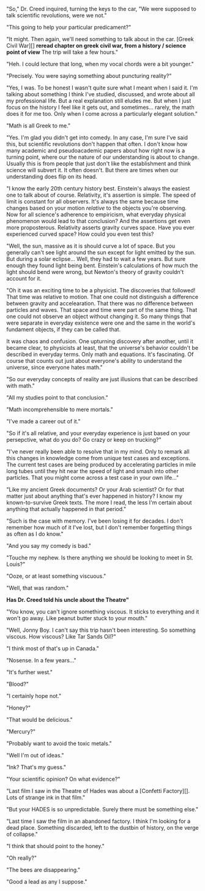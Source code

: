 "So," Dr. Creed inquired, turning the keys to the car, "We were supposed to talk scientific revolutions, were we not."

"This going to help your particular predicament?"

"It might. Then again, we'll need something to talk about in the car. [Greek Civil War][] **reread chapter on greek civil war, from a history / science point of view** The trip will take a few hours."

"Heh. I could lecture that long, when my vocal chords were a bit younger."

"Precisely. You were saying something about puncturing reality?"

"Yes, I was. To be honest I wasn't quite sure what I meant when I said it. I'm talking about something I think I've studied, discussed, and wrote about all my professional life. But a real explanation still eludes me. But when I just focus on the history I feel like it gets out, and sometimes... rarely, the math does it for me too. Only when I come across a particularly elegant solution."

"Math is all Greek to me."

"Yes. I'm glad you didn't get into comedy. In any case, I'm sure I've said this, but scientific revolutions don't happen that often. I don't know how many academic and pseudoacademic papers about how right now is a turning point, where our the nature of our understanding is about to change. Usually this is from people that just don't like the establishment and think science will subvert it. It often doesn't. But there are times when our understanding does flip on its head.

"I know the early 20th century history best. Einstein's always the easiest one to talk about of course. Relativity, it's assertion is simple. The speed of limit is constant for all observers. It's always the same because time changes based on your motion *relative* to the objects you're observing. Now for all science's adherence to empiricism, what everyday physical phenomenon would lead to that conclusion? And the assertions get even more proposterous. Relativity asserts gravity curves space. Have you ever experienced curved space? How could you even test this?

"Well, the sun, massive as it is should curve a lot of space. But you generally can't see light around the sun except for light emitted by the sun. But during a solar eclipse...  Well, they had to wait a few years. But sure enough they found light being bent. Einstein's calculations of how much the light should bend were wrong, but Newton's theory of gravity couldn't account for it. 

"Oh it was an exciting time to be a physicist. The discoveries that followed! That time was relative to motion. That one could not distinguish a difference between gravity and accelearation. That there was no difference between particles and waves. That space and time were part of the same thing. That one could not observe an object without changing it. So many things that were separate in everyday existence were one and the same in the world's fundament objects, if they can be called that. 

It was chaos and confusion. One upturning discovery after another, until it became clear, to physicists at least, that the universe's behavior couldn't be described in everyday terms. Only math and equations. It's fascinating. Of course that counts out just about everyone's ability to understand the universe, since everyone hates math." 

"So our everyday concepts of reality are just illusions that can be described with math."

"All my studies point to that conclusion." 

"Math incomprehensible to mere mortals."

"I've made a career out of it."

"So if it's all relative, and your everyday experience is just based on your persepctive, what do you do? Go crazy or keep on trucking?"

"I've never really been able to resolve that in my mind. Only to remark all this changes in knowledge come from unique test cases and exceptions. The current test cases are being produced by accelerating particles in mile long tubes until they hit near the speed of light and smash into other particles. That you might come across a test case in your own life..."

"Like my ancient Greek documents? Or your Arab scientist? Or for that matter just about anything that's ever happened in history? I know my known-to-survive Greek texts. The more I read, the less I'm certain about anything that actually happened in that period."

"Such is the case with memory. I've been losing it for decades. I don't remember how much of it I've lost, but I don't remember forgetting things as often as I do know."

"And you say my comedy is bad."

"Touche my nephew. Is there anything we should be looking to meet in St. Louis?"

"Ooze, or at least something viscuous." 

"Well, that was random."

**Has Dr. Creed told his uncle about the Theatre"**

"You know, you can't ignore something viscous. It sticks to everything and it won't go away. Like peanut butter stuck to your mouth."

"Well, Jonny Boy. I can't say this trip hasn't been interesting. So something viscous. How viscous? Like Tar Sands Oil?"

"I think most of that's up in Canada."

"Nosense. In a few years..."

"It's further west."

"Blood?"

"I certainly hope not."

"Honey?" 

"That would be delicious."

"Mercury?"

"Probably want to avoid the toxic metals."

"Well I'm out of ideas."

"Ink? That's my guess." 

"Your scientific opinion? On what evidence?"

"Last film I saw in the Theatre of Hades was about a [Confetti Factory][]. Lots of strange ink in that film." 

"But your HADES is so unpredictable. Surely there must be something else." 

"Last time I saw the film in an abandoned factory. I think I'm looking for a dead place. Something discarded, left to the dustbin of history, on the verge of collapse." 

"I think that should point to the honey."

"Oh really?"

"The bees are disappearing."

"Good a lead as any I suppose."

